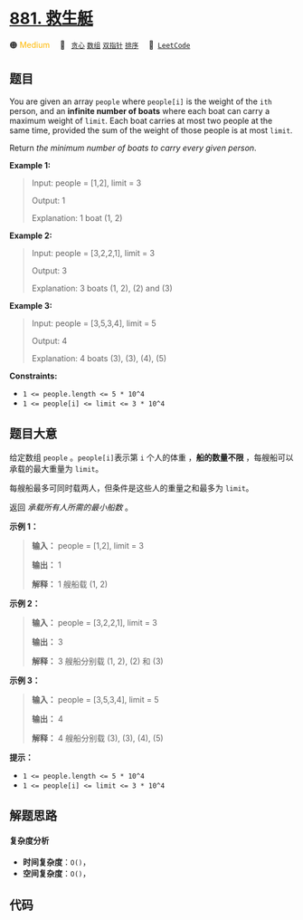 # [881. 救生艇](https://leetcode.com/problems/boats-to-save-people)

🟠 <font color=#ffb800>Medium</font>&emsp; 🔖&ensp; [`贪心`](/leetcode/outline/tag/greedy.md) [`数组`](/leetcode/outline/tag/array.md) [`双指针`](/leetcode/outline/tag/two-pointers.md) [`排序`](/leetcode/outline/tag/sorting.md)&emsp; 🔗&ensp;[`LeetCode`](https://leetcode.com/problems/boats-to-save-people)

## 题目

You are given an array `people` where `people[i]` is the weight of the `ith`
person, and an **infinite number of boats** where each boat can carry a
maximum weight of `limit`. Each boat carries at most two people at the same
time, provided the sum of the weight of those people is at most `limit`.

Return _the minimum number of boats to carry every given person_.



**Example 1:**

> Input: people = [1,2], limit = 3
> 
> Output: 1
> 
> Explanation: 1 boat (1, 2)

**Example 2:**

> Input: people = [3,2,2,1], limit = 3
> 
> Output: 3
> 
> Explanation: 3 boats (1, 2), (2) and (3)

**Example 3:**

> Input: people = [3,5,3,4], limit = 5
> 
> Output: 4
> 
> Explanation: 4 boats (3), (3), (4), (5)

**Constraints:**

  * `1 <= people.length <= 5 * 10^4`
  * `1 <= people[i] <= limit <= 3 * 10^4`


## 题目大意

给定数组 `people` 。`people[i]`表示第 `i` 个人的体重 ，**船的数量不限** ，每艘船可以承载的最大重量为 `limit`。

每艘船最多可同时载两人，但条件是这些人的重量之和最多为 `limit`。

返回 _承载所有人所需的最小船数_  。



**示例 1：**

> 
> 
> 
> 
> 
> **输入：** people = [1,2], limit = 3
> 
> **输出：** 1
> 
> **解释：** 1 艘船载 (1, 2)
> 
> 

**示例 2：**

> 
> 
> 
> 
> 
> **输入：** people = [3,2,2,1], limit = 3
> 
> **输出：** 3
> 
> **解释：** 3 艘船分别载 (1, 2), (2) 和 (3)
> 
> 

**示例 3：**

> 
> 
> 
> 
> 
> **输入：** people = [3,5,3,4], limit = 5
> 
> **输出：** 4
> 
> **解释：** 4 艘船分别载 (3), (3), (4), (5)



**提示：**

  * `1 <= people.length <= 5 * 10^4`
  * `1 <= people[i] <= limit <= 3 * 10^4`


## 解题思路

#### 复杂度分析

- **时间复杂度**：`O()`，
- **空间复杂度**：`O()`，

## 代码

```javascript

```